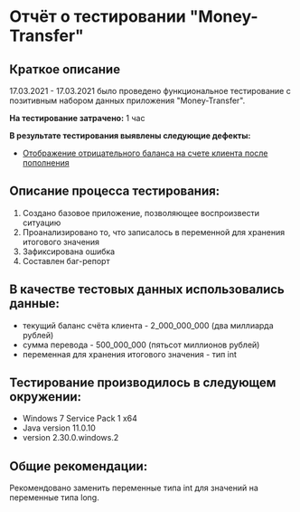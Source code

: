 # Отчёт о тестировании "Money-Transfer"

## Краткое описание

17.03.2021 - 17.03.2021 было проведено функциональное тестирование с позитивным набором данных приложения "Money-Transfer".

**На тестирование затрачено:** 1 час

**В результате тестирования выявлены следующие дефекты:**
* [Отображение отрицательного баланса на счете клиента после пополнения](https://github.com/Alex-stagemaster/1.2.1_Money-Transfer/issues/1)

## Описание процесса тестирования:
1) Создано базовое приложение, позволяющее воспроизвести ситуацию
2) Проанализировано то, что записалось в переменной для хранения итогового значения
3) Зафиксирована ошибка
4) Составлен баг-репорт

## В качестве тестовых данных использовались данные:
* текущий баланс счёта клиента - 2_000_000_000 (два миллиарда рублей)
* сумма перевода - 500_000_000 (пятьсот миллионов рублей)
* переменная для хранения итогового значения - тип int

## Тестирование производилось в следующем окружении:

* Windows 7 Service Pack 1 x64
* Java version 11.0.10
* version 2.30.0.windows.2


## Общие рекомендации:
Рекомендовано заменить переменные типа int для значений на переменные типа long.
